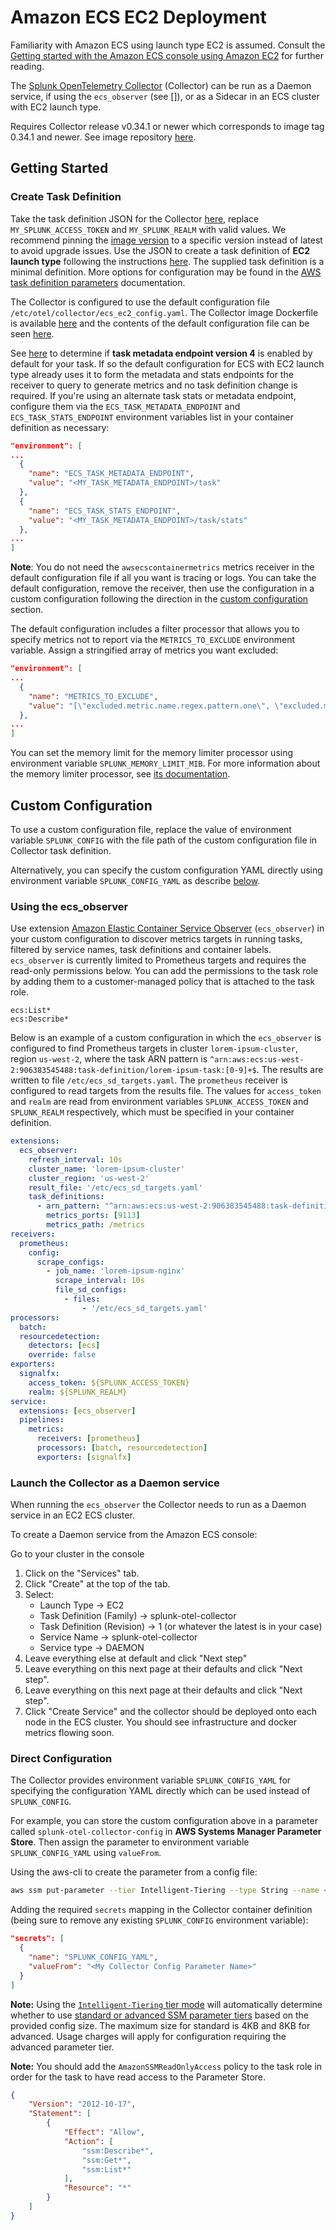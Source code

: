 # Amazon ECS EC2 Deployment

Familiarity with Amazon ECS using launch type EC2 is assumed. Consult the 
[Getting started with the Amazon ECS console using Amazon EC2](https://docs.aws.amazon.com/AmazonECS/latest/developerguide/getting-started-ecs-ec2.html)
for further reading.

The [Splunk OpenTelemetry Collector](https://github.com/signalfx/splunk-otel-collector)
(Collector) can be run as a Daemon service, if using the `ecs_observer` (see []),
or as a Sidecar in an ECS cluster with EC2 launch type.

Requires Collector release v0.34.1 or newer which corresponds to image tag 0.34.1 and newer.
See image repository [here](https://quay.io/repository/signalfx/splunk-otel-collector?tab=tags).

## Getting Started

### Create Task Definition

Take the task definition JSON for the Collector [here](./splunk-otel-collector.json), replace
`MY_SPLUNK_ACCESS_TOKEN` and `MY_SPLUNK_REALM` with valid values.
We recommend pinning the [image version](https://github.com/signalfx/splunk-otel-collector/blob/main/deployments/ecs/ec2/splunk-otel-collector.json#L56) to a specific version instead of latest to avoid upgrade issues. Use the JSON to create a task definition of **EC2 launch type** following
the instructions [here](https://docs.aws.amazon.com/AmazonECS/latest/developerguide/create-task-definition.html).
The supplied task definition is a minimal definition. More options for configuration may be found in the
[AWS task definition parameters](https://docs.aws.amazon.com/AmazonECS/latest/developerguide/task_definition_parameters.html) documentation.

The Collector is configured to use the default configuration file `/etc/otel/collector/ecs_ec2_config.yaml`.
The Collector image Dockerfile is available [here](../../../cmd/otelcol/Dockerfile) and the contents of the default
configuration file can be seen [here](../../../cmd/otelcol/config/collector/ecs_ec2_config.yaml).

See
[here](https://docs.aws.amazon.com/AmazonECS/latest/developerguide/task-metadata-endpoint.html)
to determine if **task metadata endpoint version 4** is enabled by default for your task. If so
the default configuration for ECS with EC2 launch type already uses it to form the metadata and stats endpoints
for the receiver to query to generate metrics and no task definition change is required. If you're using an alternate
task stats or metadata endpoint, configure them via the `ECS_TASK_METADATA_ENDPOINT` and `ECS_TASK_STATS_ENDPOINT`
environment variables list in your container definition as necessary:

```json
"environment": [
...
  {
    "name": "ECS_TASK_METADATA_ENDPOINT",
    "value": "<MY_TASK_METADATA_ENDPOINT>/task"
  },
  {
    "name": "ECS_TASK_STATS_ENDPOINT",
    "value": "<MY_TASK_METADATA_ENDPOINT>/task/stats"
  },
...
]
```

**Note**: You do not need the `awsecscontainermetrics` metrics receiver in the default
configuration file if all you want is tracing or logs. You can take the default configuration,
remove the receiver, then use the configuration in a custom configuration following the direction
in the [custom configuration](#custom-configuration) section.

The default configuration includes a filter processor that allows you to specify metrics not to report via the
`METRICS_TO_EXCLUDE` environment variable. Assign a stringified array of metrics you want excluded:

```json
"environment": [
...
  {
    "name": "METRICS_TO_EXCLUDE",
    "value": "[\"excluded.metric.name.regex.pattern.one\", \"excluded.metric.name.regex.pattern.two\"]"
  },
...
]
```

You can set the memory limit for the memory limiter processor using environment variable `SPLUNK_MEMORY_LIMIT_MIB`.
For more information about the memory limiter processor, see [its documentation](https://github.com/open-telemetry/opentelemetry-collector/blob/main/processor/memorylimiterprocessor/README.md).

## Custom Configuration
To use a custom configuration file, replace the value of environment variable
`SPLUNK_CONFIG` with the file path of the custom configuration file in Collector
task definition.

Alternatively, you can specify the custom configuration YAML directly using environment
variable `SPLUNK_CONFIG_YAML` as describe [below](#direct-configuration).

### Using the ecs_observer
Use extension
[Amazon Elastic Container Service Observer](https://github.com/open-telemetry/opentelemetry-collector-contrib/tree/main/extension/observer/ecsobserver#amazon-elastic-container-service-observer)
(`ecs_observer`) in your custom configuration to discover metrics targets
in running tasks, filtered by service names, task definitions and container labels.
`ecs_observer` is currently limited to Prometheus targets and requires the read-only
permissions below. You can add the permissions to the task role by adding them to a
customer-managed policy that is attached to the task role.
```text
ecs:List*
ecs:Describe*
```

Below is an example of a custom configuration in which the `ecs_observer` is configured to find
Prometheus targets in cluster `lorem-ipsum-cluster`, region `us-west-2`, where the task ARN
pattern is `^arn:aws:ecs:us-west-2:906383545488:task-definition/lorem-ipsum-task:[0-9]+$`.
The results are written to file `/etc/ecs_sd_targets.yaml`. The `prometheus` receiver is
configured to read targets from the results file. The values for `access_token`
and `realm` are read from environment variables `SPLUNK_ACCESS_TOKEN` and `SPLUNK_REALM`
respectively, which must be specified in your container definition.

```yaml
extensions:
  ecs_observer:
    refresh_interval: 10s
    cluster_name: 'lorem-ipsum-cluster'
    cluster_region: 'us-west-2'
    result_file: '/etc/ecs_sd_targets.yaml'
    task_definitions:
      - arn_pattern: "^arn:aws:ecs:us-west-2:906383545488:task-definition/lorem-ipsum-task:[0-9]+$"
        metrics_ports: [9113]
        metrics_path: /metrics
receivers:
  prometheus:
    config:
      scrape_configs:
        - job_name: 'lorem-ipsum-nginx'
          scrape_interval: 10s
          file_sd_configs:
            - files:
                - '/etc/ecs_sd_targets.yaml'
processors:
  batch:
  resourcedetection:
    detectors: [ecs]
    override: false    
exporters:
  signalfx:
    access_token: ${SPLUNK_ACCESS_TOKEN}
    realm: ${SPLUNK_REALM}
service:
  extensions: [ecs_observer]
  pipelines:
    metrics:
      receivers: [prometheus]
      processors: [batch, resourcedetection]
      exporters: [signalfx]
```

### Launch the Collector as a Daemon service

When running the `ecs_observer` the Collector needs to run as a Daemon service in an EC2 ECS cluster.

To create a Daemon service from the Amazon ECS console:

Go to your cluster in the console

1. Click on the "Services" tab.
2. Click "Create" at the top of the tab.
3. Select:
   - Launch Type -> EC2
   - Task Definition (Family) -> splunk-otel-collector
   - Task Definition (Revision) -> 1 (or whatever the latest is in your case)
   - Service Name -> splunk-otel-collector
   - Service type -> DAEMON
4. Leave everything else at default and click "Next step"
5. Leave everything on this next page at their defaults and click "Next step". 
6. Leave everything on this next page at their defaults and click "Next step". 
7. Click "Create Service" and the collector should be deployed onto each node in the ECS cluster. You should see infrastructure and docker metrics flowing soon.

### Direct Configuration

The Collector provides environment variable `SPLUNK_CONFIG_YAML` for specifying the
configuration YAML directly which can be used instead of `SPLUNK_CONFIG`.

For example, you can store the custom configuration above in a parameter called
`splunk-otel-collector-config` in **AWS Systems Manager Parameter Store**. Then
assign the parameter to environment variable `SPLUNK_CONFIG_YAML` using `valueFrom`.

Using the aws-cli to create the parameter from a config file:

```bash
aws ssm put-parameter --tier Intelligent-Tiering --type String --name <My Collector Config Parameter Name> --value file://<my-collector-config.yaml>
```

Adding the required `secrets` mapping in the Collector container definition (being sure to remove any existing `SPLUNK_CONFIG` environment variable):

```json
"secrets": [
  {
    "name": "SPLUNK_CONFIG_YAML",
    "valueFrom": "<My Collector Config Parameter Name>"
  }
]
```

**Note:** Using the [`Intelligent-Tiering` tier mode](https://docs.aws.amazon.com/cli/latest/reference/ssm/put-parameter.html) will automatically
determine whether to use [standard or advanced SSM parameter tiers](https://docs.aws.amazon.com/systems-manager/latest/userguide/parameter-store-advanced-parameters.html) based on the provided config size. The maximum size for standard is 4KB and 8KB for advanced. Usage charges will apply for configuration requiring the advanced parameter tier.

**Note:** You should add the `AmazonSSMReadOnlyAccess` policy to the task role in order for
the task to have read access to the Parameter Store.

```json
{
    "Version": "2012-10-17",
    "Statement": [
        {
            "Effect": "Allow",
            "Action": [
                "ssm:Describe*",
                "ssm:Get*",
                "ssm:List*"
            ],
            "Resource": "*"
        }
    ]
}
```
